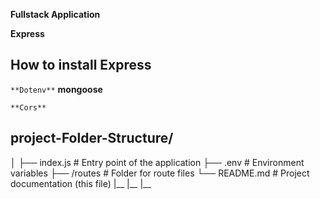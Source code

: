 **Fullstack Application**


**Express**
## How to install Express

``
**Dotenv**
``
**mongoose**

``
**Cors**
``


## project-Folder-Structure/
│
├── index.js          # Entry point of the application
├── .env               # Environment variables
├── /routes            # Folder for route files
└── README.md          # Project documentation (this file)
|__
|__
|__


